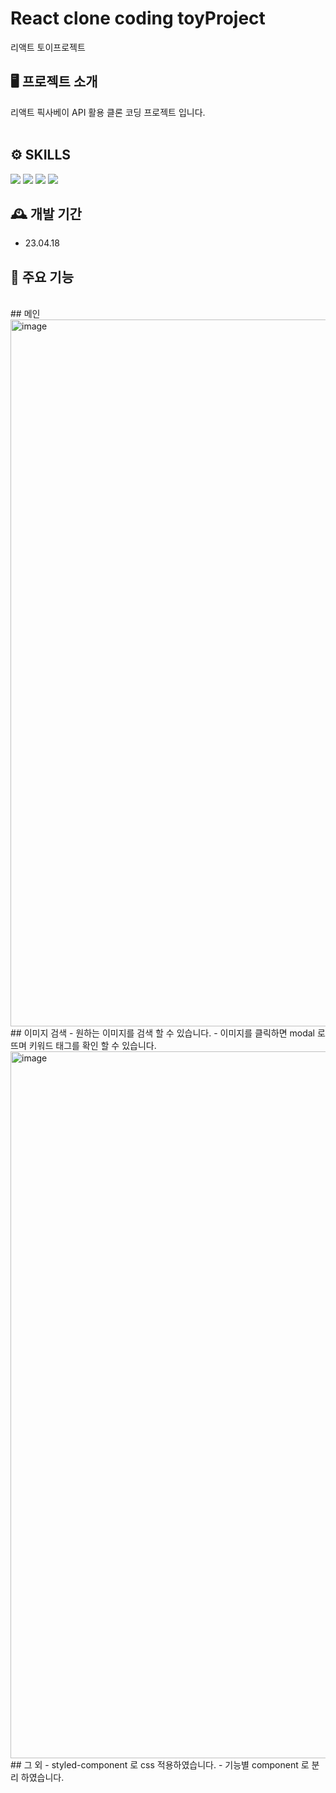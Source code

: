 # React clone coding toyProject
리액트 토이프로젝트
## 🖥️ 프로젝트 소개
리액트 픽사베이 API 활용 클론 코딩 프로젝트 입니다.
<br>
<br>
## ⚙︎ SKILLS
 <img src="https://img.shields.io/badge/html5-E34F26?style=for-the-badge&logo=html5&logoColor=white"> 
  <img src="https://img.shields.io/badge/css-1572B6?style=for-the-badge&logo=css3&logoColor=white"> 
  <img src="https://img.shields.io/badge/javascript-F7DF1E?style=for-the-badge&logo=javascript&logoColor=black"> 
  <img src="https://img.shields.io/badge/react-61DAFB?style=for-the-badge&logo=react&logoColor=black"> 




## 🕰️ 개발 기간
* 23.04.18
## 📌 주요 기능
<br>
## 메인
<img width="1131" alt="image" src="https://user-images.githubusercontent.com/89882525/232676659-b3408b50-0254-4fd3-b8a2-89c41d0571c0.png">
<br>
## 이미지 검색
- 원하는 이미지를 검색 할 수 있습니다.
- 이미지를 클릭하면 modal 로 뜨며 키워드 태그를 확인 할 수 있습니다.
<img width="1131" alt="image" src="https://user-images.githubusercontent.com/89882525/232708657-605c4813-1502-417f-a449-25417174dec0.png">
<br>
## 그 외
- styled-component 로 css 적용하였습니다.
- 기능별 component 로 분리 하였습니다.
